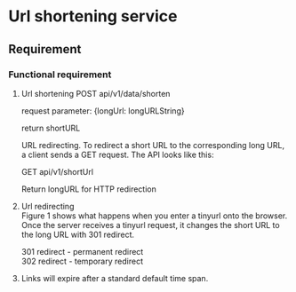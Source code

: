 # Url shortening service
## Requirement
### Functional requirement
1. Url shortening
    POST api/v1/data/shorten
   
    request parameter: {longUrl: longURLString}
    
    return shortURL
    
    URL redirecting. To redirect a short URL to the corresponding long URL, a client sends a GET request. The API looks like this:
    
    GET api/v1/shortUrl
    
    Return longURL for HTTP redirection
 
2. Url redirecting  
   Figure 1 shows what happens when you enter a tinyurl onto the browser. Once the server receives a tinyurl request, it changes the short URL to the long URL with 301 redirect.

   301 redirect - permanent redirect  
   302 redirect - temporary redirect

3. Links will expire after a standard default time span.
